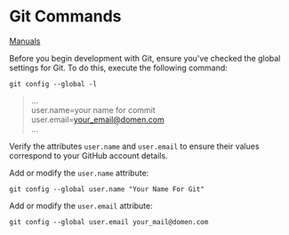 # Git Commands
[Manuals](../index.md)

Before you begin development with Git, ensure you've checked the global
settings for Git. To do this, execute the following command:
```shell
git config --global -l
```
> ... \
> user.name=your name for commit \
> user.email=your_email@domen.com \
> ...

Verify the attributes `user.name` and `user.email` to ensure their values
correspond to your GitHub account details.

Add or modify the `user.name` attribute:
```shell
git config --global user.name "Your Name For Git"
```
Add or modify the `user.email` attribute:
```shell
git config --global user.email your_mail@domen.com
```
